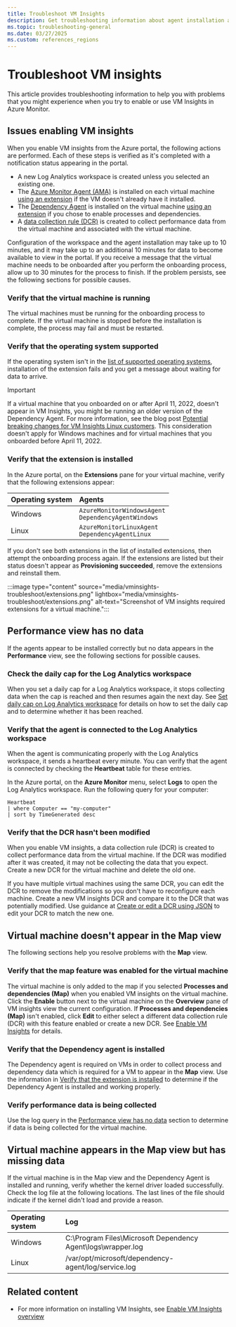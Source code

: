 ```yaml
---
title: Troubleshoot VM Insights
description: Get troubleshooting information about agent installation and the use of the VM Insights feature in Azure Monitor.
ms.topic: troubleshooting-general
ms.date: 03/27/2025
ms.custom: references_regions
---
```


# Troubleshoot VM insights

This article provides troubleshooting information to help you with problems that you might experience when you try to enable or use VM Insights in Azure Monitor.

## Issues enabling VM insights

When you enable VM insights from the Azure portal, the following actions are performed. Each of these steps is verified as it's completed with a notification status appearing in the portal.

* A new Log Analytics workspace is created unless you selected an existing one.
* The [Azure Monitor Agent (AMA)](../agents/azure-monitor-agent-overview.md) is installed on each virtual machine [using an extension](../agents/azure-monitor-agent-manage.md#install-the-agent-extension) if the VM doesn't already have it installed.
* The [Dependency Agent](./vminsights-dependency-agent.md) is installed on the virtual machine [using an extension](/azure/virtual-machines/extensions/agent-dependency-windows) if you chose to enable processes and dependencies.
* A [data collection rule (DCR)](../agents/data-collection-rule-overview.md) is created to collect performance data from the virtual machine and associated with the virtual machine.

Configuration of the workspace and the agent installation may take up to 10 minutes, and it may take up to an additional 10 minutes for data to become available to view in the portal. If you receive a message that the virtual machine needs to be onboarded after you perform the onboarding process, allow up to 30 minutes for the process to finish. If the problem persists, see the following sections for possible causes.

### Verify that the virtual machine is running
The virtual machines must be running for the onboarding process to complete. If the virtual machine is stopped before the installation is complete, the process may fail and must be restarted.

### Verify that the operating system supported
If the operating system isn't in the [list of supported operating systems](vminsights-enable-overview.md#supported-operating-systems), installation of the extension fails and you get a message about waiting for data to arrive.

> [!IMPORTANT]
> If a virtual machine that you onboarded on or after April 11, 2022, doesn't appear in VM Insights, you might be running an older version of the Dependency Agent. For more information, see the blog post [Potential breaking changes for VM Insights Linux customers](https://techcommunity.microsoft.com/t5/azure-monitor-status/potential-breaking-changes-for-vm-insights-linux-customers/ba-p/3271989). This consideration doesn't apply for Windows machines and for virtual machines that you onboarded before April 11, 2022.

### Verify that the extension is installed
In the Azure portal, on the **Extensions** pane for your virtual machine, verify that the following extensions appear:

| Operating system | Agents |
|:---|:---|
| Windows | `AzureMonitorWindowsAgent`<br>`DependencyAgentWindows` |
| Linux | `AzureMonitorLinuxAgent`<br>`DependencyAgentLinux` |

If you don't see both extensions in the list of installed extensions, then attempt the onboarding process again. If the extensions are listed but their status doesn't appear as **Provisioning succeeded**, remove the extensions and reinstall them.

:::image type="content" source="media/vminsights-troubleshoot/extensions.png" lightbox="media/vminsights-troubleshoot/extensions.png" alt-text="Screenshot of VM insights required extensions for a virtual machine.":::

## Performance view has no data

If the agents appear to be installed correctly but no data appears in the **Performance** view, see the following sections for possible causes.

### Check the daily cap for the Log Analytics workspace
When you set a daily cap for a Log Analytics workspace, it stops collecting data when the cap is reached and then resumes again the next day. See [Set daily cap on Log Analytics workspace](../logs/daily-cap.md) for details on how to set the daily cap and to determine whether it has been reached.

### Verify that the agent is connected to the Log Analytics workspace
When the agent is communicating properly with the Log Analytics workspace, it sends a heartbeat every minute. You can verify that the agent is connected by checking the **Heartbeat** table for these entries.

In the Azure portal, on the **Azure Monitor** menu, select **Logs** to open the Log Analytics workspace. Run the following query for your computer:

```kusto
Heartbeat
| where Computer == "my-computer"
| sort by TimeGenerated desc 
```

### Verify that the DCR hasn't been modified
When you enable VM insights, a data collection rule (DCR) is created to collect performance data from the virtual machine. If the DCR was modified after it was created, it may not be collecting the data that you expect. Create a new DCR for the virtual machine and delete the old one.

If you have multiple virtual machines using the same DCR, you can edit the DCR to remove the modifications so you don't have to reconfigure each machine. Create a new VM insights DCR and compare it to the DCR that was potentially modified. Use guidance at [Create or edit a DCR using JSON](../essentials/data-collection-rule-create-edit.md#create-or-edit-a-dcr-using-json) to edit your DCR to match the new one.

## Virtual machine doesn't appear in the Map view

The following sections help you resolve problems with the **Map** view.

### Verify that the map feature was enabled for the virtual machine
The virtual machine is only added to the map if you selected **Processes and dependencies (Map)** when you enabled VM insights on the virtual machine. Click the **Enable** button next to the virtual machine on the **Overview** pane of VM insights view the current configuration. If **Processes and dependencies (Map)** isn't enabled, click **Edit** to either select a different data collection rule (DCR) with this feature enabled or create a new DCR. See [Enable VM Insights](./vminsights-enable.md) for details.


### Verify that the Dependency agent is installed
The Dependency agent is required on VMs in order to collect process and dependency data which is required for a VM to appear in the **Map** view. Use the information in [Verify that the extension is installed](#verify-that-the-extension-is-installed) to determine if the Dependency Agent is installed and working properly.

### Verify performance data is being collected

Use the log query in the [Performance view has no data](#performance-view-has-no-data) section to determine if data is being collected for the virtual machine.

## Virtual machine appears in the Map view but has missing data

If the virtual machine is in the Map view and the Dependency Agent is installed and running, verify whether the kernel driver loaded successfully. Check the log file at the following locations. The last lines of the file should indicate if the kernel didn't load and provide a reason.

| Operating system | Log                                                          |
|:-----------------|:-------------------------------------------------------------|
| Windows          | C:\Program Files\Microsoft Dependency Agent\logs\wrapper.log |
| Linux            | /var/opt/microsoft/dependency-agent/log/service.log          |



## Related content

* For more information on installing VM Insights, see [Enable VM Insights overview](vminsights-enable-overview.md)
